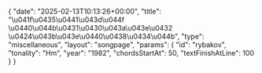 {
    "date": "2025-02-13T10:13:26+00:00",
    "title": "\u041f\u0435\u0441\u043d\u044f \u0440\u044b\u0431\u0430\u043a\u043e\u0432 \u0424\u043b\u043e\u0440\u0438\u0434\u044b",
    "type": "miscellaneous",
    "layout": "songpage",
    "params": {
        "id": "rybakov",
        "tonality": "Hm",
        "year": "1982",
        "chordsStartAt": 50,
        "textFinishAtLine": 100
    }
}